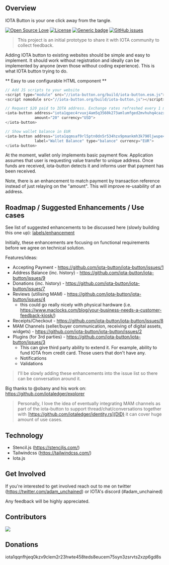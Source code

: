 ## Overview
IOTA Button is your one click away from the tangle.

[![Open Source Love](https://firstcontributions.github.io/open-source-badges/badges/open-source-v1/open-source.svg)](https://github.com/firstcontributions/open-source-badges)
[![License](https://img.shields.io/badge/License-Apache%202.0-blue.svg)](https://opensource.org/licenses/Apache-2.0)
[![Generic badge](https://img.shields.io/badge/STATUS-PROTOTYPE-blue.svg)](https://shields.io/)
[![GitHub issues](https://img.shields.io/github/issues/iota-button/iota-button.svg)](https://GitHub.com/iota-button/iota-button/issues/)

> This project is an initial prototype to share it with IOTA community to collect feedback.

Adding IOTA button to existing websites should be simple and easy to implement. It should work without registration and ideally can be implemented by anyone (even those without coding experience). This is what IOTA button trying to do. 

** Easy to use configurable HTML component **

```javascript
// Add JS scripts to your website
<script type="module" src="//iota-button.org/build/iota-button.esm.js"></script>
<script nomodule src="//iota-button.org/build/iota-button.js"></script> 
```

```javascript
// Request $20 paid to IOTA address. Exchange rates refreshed every 1 minute.
<iota-button address="iota1qpec4rvuxj4am5q3560k273amlumfged2mvhuhq4cazxjr6lvqxguye5wjh" 
             amount="20" currency="USD">
</iota-button>
```

```javascript
// Show wallet balance in EUR
<iota-button address="iota1qqmsaf9rl5ptn0dn5r534hzx9pmankmh3k790ljwupe44aacgdzjcjkawel" 
             label="Wallet Balance" type="balance" currency="EUR">
</iota-button> 
```

At the moment, wallet only implements basic payment flow. Application assumes that user is requesting value transfer to unique address. Once funds are received, iota-button detects it and informs user that payment has been received. 

Note, there is an enhancement to match payment by transaction reference instead of just relaying on the "amount". This will improve re-usability of an address.

## Roadmap / Suggested Enhancements / Use cases

See list of suggested enhancements to be discussed here (slowly building this one up): [labels/enhancement](Enhancements)

Initially, these enhancements are focusing on functional requirements before we agree on technical solution.

Features/ideas:
* Accepting Payment - https://github.com/iota-button/iota-button/issues/1
* Address Balance (inc. history) - https://github.com/iota-button/iota-button/issues/9
* Donations (inc. history) - https://github.com/iota-button/iota-button/issues/7
* Reviews (utilising MAM) - https://github.com/iota-button/iota-button/issues/4
   * this could go really nicely with physical hardware (i.e. https://www.maclocks.com/blog/your-business-needs-a-customer-feedback-kiosk/)   
* Receipts/Checkout - https://github.com/iota-button/iota-button/issues/8
* MAM Channels (seller/buyer communication, receiving of digital assets, widgets) - https://github.com/iota-button/iota-button/issues/2
* Plugins (for 3rd parties) - https://github.com/iota-button/iota-button/issues/3
   * This can give third party ability to extend it. For example, ability to fund IOTA from credit card. Those users that don't have any.
   * Notifications
   * Validations

> I'll be slowly adding these enhancements into the issue list so there can be conversation around it.

Big thanks to @obany and his work on: https://github.com/iotaledger/explorer

> Personally, I love the idea of eventually integrating MAM channels as part of the iota-button to support thread/chat/conversations together with [https://github.com/iotaledger/identity.rs](DID) it can cover huge amount of use cases.

## Technology

* Stencil.js (https://stenciljs.com/)
* Tailwindcss (https://tailwindcss.com/)
* Iota.js

## Get Involved

If you're interested to get involved reach out to me on twitter (https://twitter.com/adam_unchained) or IOTA's discord (#adam_unchained)

Any feedback will be highly appreciated.

## Contributors
<a href="https://github.com/iota-button/iota-button/graphs/contributors">
  <img src="https://contrib.rocks/image?repo=iota-button/iota-button" />
</a>

## Donations

iota1qqnfhjeq0kzv9clem2r23hwte458teds8eucem75syn3zsrvts2xzp6gd8s
